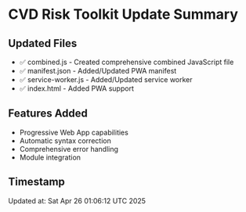 # CVD Risk Toolkit Update Summary

## Updated Files

- ✅ combined.js - Created comprehensive combined JavaScript file
- ✅ manifest.json - Added/Updated PWA manifest
- ✅ service-worker.js - Added/Updated service worker
- ✅ index.html - Added PWA support

## Features Added

- Progressive Web App capabilities
- Automatic syntax correction
- Comprehensive error handling
- Module integration

## Timestamp
Updated at: Sat Apr 26 01:06:12 UTC 2025

